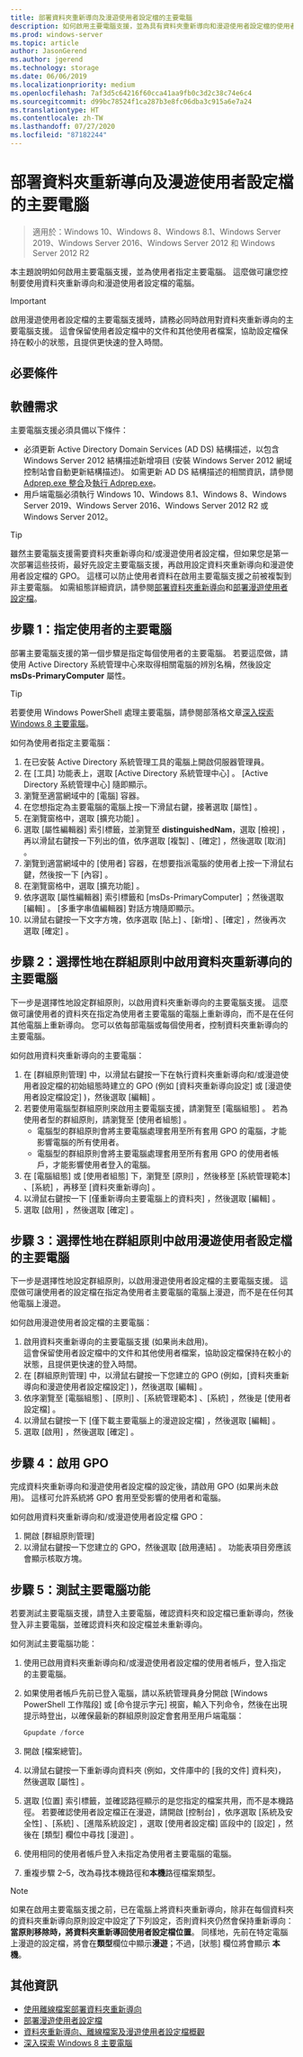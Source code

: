 ```yaml
---
title: 部署資料夾重新導向及漫遊使用者設定檔的主要電腦
description: 如何啟用主要電腦支援，並為具有資料夾重新導向和漫遊使用者設定檔的使用者指定主要電腦。
ms.prod: windows-server
ms.topic: article
author: JasonGerend
ms.author: jgerend
ms.technology: storage
ms.date: 06/06/2019
ms.localizationpriority: medium
ms.openlocfilehash: 7af3d5c64216f60cca41aa9fb0c3d2c38c74e6c4
ms.sourcegitcommit: d99bc78524f1ca287b3e8fc06dba3c915a6e7a24
ms.translationtype: HT
ms.contentlocale: zh-TW
ms.lasthandoff: 07/27/2020
ms.locfileid: "87182244"
---
```

# <a name="deploy-primary-computers-for-folder-redirection-and-roaming-user-profiles"></a>部署資料夾重新導向及漫遊使用者設定檔的主要電腦

>適用於：Windows 10、Windows 8、Windows 8.1、Windows Server 2019、Windows Server 2016、Windows Server 2012 和 Windows Server 2012 R2

本主題說明如何啟用主要電腦支援，並為使用者指定主要電腦。 這麼做可讓您控制要使用資料夾重新導向和漫遊使用者設定檔的電腦。

> [!IMPORTANT]
> 啟用漫遊使用者設定檔的主要電腦支援時，請務必同時啟用對資料夾重新導向的主要電腦支援。 這會保留使用者設定檔中的文件和其他使用者檔案，協助設定檔保持在較小的狀態，且提供更快速的登入時間。

## <a name="prerequisites"></a>必要條件

## <a name="software-requirements"></a>軟體需求

主要電腦支援必須具備以下條件：

- 必須更新 Active Directory Domain Services (AD DS) 結構描述，以包含 Windows Server 2012 結構描述新增項目 (安裝 Windows Server 2012 網域控制站會自動更新結構描述)。 如需更新 AD DS 結構描述的相關資訊，請參閱 [Adprep.exe 整合](</previous-versions/windows/it-pro/windows-server-2012-R2-and-2012/hh472161(v=ws.11)#adprepexe-integration>)及[執行 Adprep.exe](</previous-versions/windows/it-pro/windows-server-2008-R2-and-2008/dd464018(v=ws.10)>)。
- 用戶端電腦必須執行 Windows 10、Windows 8.1、Windows 8、Windows Server 2019、Windows Server 2016、Windows Server 2012 R2 或 Windows Server 2012。

> [!TIP]
> 雖然主要電腦支援需要資料夾重新導向和/或漫遊使用者設定檔，但如果您是第一次部署這些技術，最好先設定主要電腦支援，再啟用設定資料夾重新導向和漫遊使用者設定檔的 GPO。 這樣可以防止使用者資料在啟用主要電腦支援之前被複製到非主要電腦。 如需組態詳細資訊，請參閱[部署資料夾重新導向](deploy-folder-redirection.md)和[部署漫遊使用者設定檔](deploy-roaming-user-profiles.md)。

## <a name="step-1-designate-primary-computers-for-users"></a>步驟 1：指定使用者的主要電腦

部署主要電腦支援的第一個步驟是指定每個使用者的主要電腦。 若要這麼做，請使用 Active Directory 系統管理中心來取得相關電腦的辨別名稱，然後設定 **msDs-PrimaryComputer** 屬性。

> [!TIP]
> 若要使用 Windows PowerShell 處理主要電腦，請參閱部落格文章[深入探索 Windows 8 主要電腦](<https://blogs.technet.microsoft.com/askds/2012/10/23/digging-a-little-deeper-into-windows-8-primary-computer/>)。

如何為使用者指定主要電腦：

1. 在已安裝 Active Directory 系統管理工具的電腦上開啟伺服器管理員。
2. 在 [工具]  功能表上，選取 [Active Directory 系統管理中心]  。 [Active Directory 系統管理中心] 隨即顯示。
3. 瀏覽至適當網域中的 [電腦]  容器。
4. 在您想指定為主要電腦的電腦上按一下滑鼠右鍵，接著選取 [屬性]  。
5. 在瀏覽窗格中，選取 [擴充功能]  。
6. 選取 [屬性編輯器]  索引標籤，並瀏覽至 **distinguishedNam**，選取 [檢視]  ，再以滑鼠右鍵按一下列出的值，依序選取 [複製]  、[確定]  ，然後選取 [取消]  。
7. 瀏覽到適當網域中的 [使用者]  容器，在想要指派電腦的使用者上按一下滑鼠右鍵，然後按一下 [內容]  。
8. 在瀏覽窗格中，選取 [擴充功能]  。
9. 依序選取 [屬性編輯器]  索引標籤和 [msDs-PrimaryComputer]  ；然後選取 [編輯]  。 [多重字串值編輯器] 對話方塊隨即顯示。
10. 以滑鼠右鍵按一下文字方塊，依序選取 [貼上]  、[新增]  、[確定]  ，然後再次選取 [確定]  。

## <a name="step-2-optionally-enable-primary-computers-for-folder-redirection-in-group-policy"></a>步驟 2：選擇性地在群組原則中啟用資料夾重新導向的主要電腦

下一步是選擇性地設定群組原則，以啟用資料夾重新導向的主要電腦支援。 這麼做可讓使用者的資料夾在指定為使用者主要電腦的電腦上重新導向，而不是在任何其他電腦上重新導向。 您可以依每部電腦或每個使用者，控制資料夾重新導向的主要電腦。

如何啟用資料夾重新導向的主要電腦：

1. 在 [群組原則管理] 中，以滑鼠右鍵按一下在執行資料夾重新導向和/或漫遊使用者設定檔的初始組態時建立的 GPO (例如 [資料夾重新導向設定]  或 [漫遊使用者設定檔設定]  )，然後選取 [編輯]  。
2. 若要使用電腦型群組原則來啟用主要電腦支援，請瀏覽至 [電腦組態]  。 若為使用者型的群組原則，請瀏覽至 [使用者組態]  。
    - 電腦型的群組原則會將主要電腦處理套用至所有套用 GPO 的電腦，才能影響電腦的所有使用者。
    - 電腦型的群組原則會將主要電腦處理套用至所有套用 GPO 的使用者帳戶，才能影響使用者登入的電腦。
3. 在 [電腦組態]  或 [使用者組態]  下，瀏覽至 [原則]  ，然後移至 [系統管理範本]  、[系統]  ，再移至 [資料夾重新導向]  。
4. 以滑鼠右鍵按一下 [僅重新導向主要電腦上的資料夾]  ，然後選取 [編輯]  。
5. 選取 [啟用]  ，然後選取 [確定]  。

## <a name="step-3-optionally-enable-primary-computers-for-roaming-user-profiles-in-group-policy"></a>步驟 3：選擇性地在群組原則中啟用漫遊使用者設定檔的主要電腦

下一步是選擇性地設定群組原則，以啟用漫遊使用者設定檔的主要電腦支援。 這麼做可讓使用者的設定檔在指定為使用者主要電腦的電腦上漫遊，而不是在任何其他電腦上漫遊。

如何啟用漫遊使用者設定檔的主要電腦：

1. 啟用資料夾重新導向的主要電腦支援 (如果尚未啟用)。<br>這會保留使用者設定檔中的文件和其他使用者檔案，協助設定檔保持在較小的狀態，且提供更快速的登入時間。
2. 在 [群組原則管理] 中，以滑鼠右鍵按一下您建立的 GPO (例如，[資料夾重新導向和漫遊使用者設定檔設定]  )，然後選取 [編輯]  。
3. 依序瀏覽至 [電腦組態]  、[原則]  、[系統管理範本]  、[系統]  ，然後是 [使用者設定檔]  。
4. 以滑鼠右鍵按一下 [僅下載主要電腦上的漫遊設定檔]  ，然後選取 [編輯]  。
5. 選取 [啟用]  ，然後選取 [確定]  。

## <a name="step-4-enable-the-gpo"></a>步驟 4：啟用 GPO

完成資料夾重新導向和漫遊使用者設定檔的設定後，請啟用 GPO (如果尚未啟用)。 這樣可允許系統將 GPO 套用至受影響的使用者和電腦。

如何啟用資料夾重新導向和/或漫遊使用者設定檔 GPO：

1. 開啟 [群組原則管理]
2. 以滑鼠右鍵按一下您建立的 GPO，然後選取 [啟用連結]  。 功能表項目旁應該會顯示核取方塊。

## <a name="step-5-test-primary-computer-function"></a>步驟 5：測試主要電腦功能

若要測試主要電腦支援，請登入主要電腦，確認資料夾和設定檔已重新導向，然後登入非主要電腦，並確認資料夾和設定檔並未重新導向。

如何測試主要電腦功能：

1. 使用已啟用資料夾重新導向和/或漫遊使用者設定檔的使用者帳戶，登入指定的主要電腦。
2. 如果使用者帳戶先前已登入電腦，請以系統管理員身分開啟 [Windows PowerShell 工作階段] 或 [命令提示字元] 視窗，輸入下列命令，然後在出現提示時登出，以確保最新的群組原則設定會套用至用戶端電腦：

    ```PowerShell
    Gpupdate /force
    ```

3. 開啟 [檔案總管]。
1. 以滑鼠右鍵按一下重新導向資料夾 (例如，文件庫中的 [我的文件] 資料夾)，然後選取 [屬性]  。
1. 選取 [位置]  索引標籤，並確認路徑顯示的是您指定的檔案共用，而不是本機路徑。 若要確認使用者設定檔正在漫遊，請開啟 [控制台]  ，依序選取 [系統及安全性]  、[系統]  、[進階系統設定]  ，選取 [使用者設定檔] 區段中的 [設定]  ，然後在 [類型]  欄位中尋找 [漫遊]  。
1. 使用相同的使用者帳戶登入未指定為使用者主要電腦的電腦。
1. 重複步驟 2–5，改為尋找本機路徑和**本機**路徑檔案類型。

> [!NOTE]
> 如果在啟用主要電腦支援之前，已在電腦上將資料夾重新導向，除非在每個資料夾的資料夾重新導向原則設定中設定了下列設定，否則資料夾仍然會保持重新導向：**當原則移除時，將資料夾重新導回使用者設定檔位置**。 同樣地，先前在特定電腦上漫遊的設定檔，將會在**類型**欄位中顯示**漫遊**；不過，[狀態]  欄位將會顯示 **本機**。

## <a name="more-information"></a>其他資訊

- [使用離線檔案部署資料夾重新導向](deploy-folder-redirection.md)
- [部署漫遊使用者設定檔](deploy-roaming-user-profiles.md)
- [資料夾重新導向、離線檔案及漫遊使用者設定檔概觀](folder-redirection-rup-overview.md)
- [深入探索 Windows 8 主要電腦](/archive/blogs/askds/digging-a-little-deeper-into-windows-8-primary-computer)
